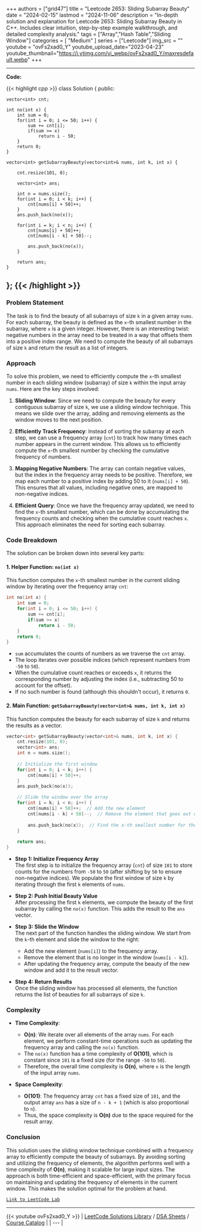 
+++
authors = ["grid47"]
title = "Leetcode 2653: Sliding Subarray Beauty"
date = "2024-02-15"
lastmod = "2024-11-06"
description = "In-depth solution and explanation for Leetcode 2653: Sliding Subarray Beauty in C++. Includes clear intuition, step-by-step example walkthrough, and detailed complexity analysis."
tags = ["Array","Hash Table","Sliding Window"]
categories = [
    "Medium"
]
series = ["Leetcode"]
img_src = ""
youtube = "ovFs2xad0_Y"
youtube_upload_date="2023-04-23"
youtube_thumbnail="https://i.ytimg.com/vi_webp/ovFs2xad0_Y/maxresdefault.webp"
+++



---
**Code:**

{{< highlight cpp >}}
class Solution {
public:
    
    vector<int> cnt;
    
    int no(int x) {
        int sum = 0;
        for(int i = 0; i <= 50; i++) {
            sum += cnt[i];
            if(sum >= x)
                return i - 50;
        }
        return 0;
    }
    
    vector<int> getSubarrayBeauty(vector<int>& nums, int k, int x) {
        
        cnt.resize(101, 0);
        
        vector<int> ans;
        
        int n = nums.size();
        for(int i = 0; i < k; i++) {
            cnt[nums[i] + 50]++;            
        }
        ans.push_back(no(x));

        for(int i = k; i < n; i++) {
            cnt[nums[i] + 50]++;
            cnt[nums[i - k] + 50]--;
            
            ans.push_back(no(x));
        }
        
        return ans;
    }
};
{{< /highlight >}}
---

### Problem Statement

The task is to find the beauty of all subarrays of size `k` in a given array `nums`. For each subarray, the beauty is defined as the `x`-th smallest number in the subarray, where `x` is a given integer. However, there is an interesting twist: negative numbers in the array need to be treated in a way that offsets them into a positive index range. We need to compute the beauty of all subarrays of size `k` and return the result as a list of integers.

### Approach

To solve this problem, we need to efficiently compute the `x`-th smallest number in each sliding window (subarray) of size `k` within the input array `nums`. Here are the key steps involved:

1. **Sliding Window**: Since we need to compute the beauty for every contiguous subarray of size `k`, we use a sliding window technique. This means we slide over the array, adding and removing elements as the window moves to the next position.
   
2. **Efficiently Track Frequency**: Instead of sorting the subarray at each step, we can use a frequency array (`cnt`) to track how many times each number appears in the current window. This allows us to efficiently compute the `x`-th smallest number by checking the cumulative frequency of numbers.

3. **Mapping Negative Numbers**: The array can contain negative values, but the index in the frequency array needs to be positive. Therefore, we map each number to a positive index by adding 50 to it (`nums[i] + 50`). This ensures that all values, including negative ones, are mapped to non-negative indices.

4. **Efficient Query**: Once we have the frequency array updated, we need to find the `x`-th smallest number, which can be done by accumulating the frequency counts and checking when the cumulative count reaches `x`. This approach eliminates the need for sorting each subarray.

### Code Breakdown

The solution can be broken down into several key parts:

#### 1. **Helper Function: `no(int x)`**

This function computes the `x`-th smallest number in the current sliding window by iterating over the frequency array `cnt`:

```cpp
int no(int x) {
    int sum = 0;
    for(int i = 0; i <= 50; i++) {
        sum += cnt[i];
        if(sum >= x)
            return i - 50;
    }
    return 0;
}
```
- `sum` accumulates the counts of numbers as we traverse the `cnt` array.
- The loop iterates over possible indices (which represent numbers from `-50` to `50`).
- When the cumulative count reaches or exceeds `x`, it returns the corresponding number by adjusting the index (i.e., subtracting 50 to account for the offset).
- If no such number is found (although this shouldn't occur), it returns `0`.

#### 2. **Main Function: `getSubarrayBeauty(vector<int>& nums, int k, int x)`**

This function computes the beauty for each subarray of size `k` and returns the results as a vector.

```cpp
vector<int> getSubarrayBeauty(vector<int>& nums, int k, int x) {
    cnt.resize(101, 0);
    vector<int> ans;
    int n = nums.size();
    
    // Initialize the first window
    for(int i = 0; i < k; i++) {
        cnt[nums[i] + 50]++;            
    }
    ans.push_back(no(x));

    // Slide the window over the array
    for(int i = k; i < n; i++) {
        cnt[nums[i] + 50]++;  // Add the new element
        cnt[nums[i - k] + 50]--;  // Remove the element that goes out of the window
        
        ans.push_back(no(x));  // Find the x-th smallest number for the current window
    }
    
    return ans;
}
```

- **Step 1: Initialize Frequency Array**  
  The first step is to initialize the frequency array (`cnt`) of size `101` to store counts for the numbers from `-50` to `50` (after shifting by `50` to ensure non-negative indices). We populate the first window of size `k` by iterating through the first `k` elements of `nums`.

- **Step 2: Push Initial Beauty Value**  
  After processing the first `k` elements, we compute the beauty of the first subarray by calling the `no(x)` function. This adds the result to the `ans` vector.

- **Step 3: Slide the Window**  
  The next part of the function handles the sliding window. We start from the `k`-th element and slide the window to the right:
  - Add the new element (`nums[i]`) to the frequency array.
  - Remove the element that is no longer in the window (`nums[i - k]`).
  - After updating the frequency array, compute the beauty of the new window and add it to the result vector.

- **Step 4: Return Results**  
  Once the sliding window has processed all elements, the function returns the list of beauties for all subarrays of size `k`.

### Complexity

- **Time Complexity**:
  - **O(n)**: We iterate over all elements of the array `nums`. For each element, we perform constant-time operations such as updating the frequency array and calling the `no(x)` function.
  - The `no(x)` function has a time complexity of **O(101)**, which is constant since `101` is a fixed size (for the range `-50` to `50`).
  - Therefore, the overall time complexity is **O(n)**, where `n` is the length of the input array `nums`.

- **Space Complexity**:
  - **O(101)**: The frequency array `cnt` has a fixed size of `101`, and the output array `ans` has a size of `n - k + 1` (which is also proportional to `n`).
  - Thus, the space complexity is **O(n)** due to the space required for the result array.

### Conclusion

This solution uses the sliding window technique combined with a frequency array to efficiently compute the beauty of subarrays. By avoiding sorting and utilizing the frequency of elements, the algorithm performs well with a time complexity of **O(n)**, making it scalable for large input sizes. The approach is both time-efficient and space-efficient, with the primary focus on maintaining and updating the frequency of elements in the current window. This makes the solution optimal for the problem at hand.

[`Link to LeetCode Lab`](https://leetcode.com/problems/sliding-subarray-beauty/description/)

---
{{< youtube ovFs2xad0_Y >}}
| [LeetCode Solutions Library](https://grid47.xyz/leetcode/) / [DSA Sheets](https://grid47.xyz/sheets/) / [Course Catalog](https://grid47.xyz/courses/) |
| --- |

